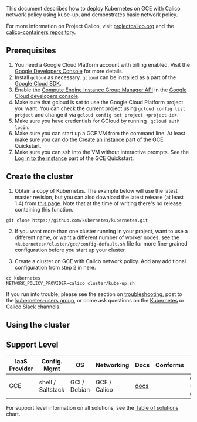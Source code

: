 ---
---

This document describes how to deploy Kubernetes on GCE with Calico network policy using kube-up, and demonstrates basic network policy.

For more information on Project Calico, visit [projectcalico.org](http://projectcalico.org) and the [calico-containers repository](https://github.com/projectcalico/calico-containers).

## Prerequisites

1. You need a Google Cloud Platform account with billing enabled. Visit the [Google Developers Console](http://cloud.google.com/console) for more details.
1. Install `gcloud` as necessary. `gcloud` can be installed as a part of the [Google Cloud SDK](https://cloud.google.com/sdk/).
1. Enable the [Compute Engine Instance Group Manager API](https://developers.google.com/console/help/new/#activatingapis) in the [Google Cloud developers console](https://console.developers.google.com).
1. Make sure that gcloud is set to use the Google Cloud Platform project you want. You can check the current project using `gcloud config list project` and change it via `gcloud config set project <project-id>`.
1. Make sure you have credentials for GCloud by running ` gcloud auth login`.
1. Make sure you can start up a GCE VM from the command line.  At least make sure you can do the [Create an instance](https://cloud.google.com/compute/docs/instances/#startinstancegcloud) part of the GCE Quickstart.
1. Make sure you can ssh into the VM without interactive prompts.  See the [Log in to the instance](https://cloud.google.com/compute/docs/instances/#sshing) part of the GCE Quickstart.

## Create the cluster

1. Obtain a copy of Kubernetes.  The example below will use the latest master revision, but you can also download the latest release (at least 1.4) from [this page](https://github.com/kubernetes/kubernetes/releases).  Note that at the time of writing there's no release containing this function.

```shell
git clone https://github.com/kubernetes/kubernetes.git
```

2. If you want more than one cluster running in your project, want to use a different name, or want a different number of worker nodes, see the `<kubernetes>/cluster/gce/config-default.sh` file for more fine-grained configuration before you start up your cluster.

3. Create a cluster on GCE with Calico network policy.  Add any additional configuration from step 2 in here.

```shell
cd kubernetes
NETWORK_POLICY_PROVIDER=calico cluster/kube-up.sh
```

If you run into trouble, please see the section on [troubleshooting](/docs/getting-started-guides/gce/#troubleshooting), post to the
[kubernetes-users group](https://groups.google.com/forum/#!forum/kubernetes-users), or come ask questions on the [Kubernetes](/docs/troubleshooting/#slack) or [Calico](https://slack.projectcalico.org) Slack channels.

## Using the cluster

















## Support Level

IaaS Provider        | Config. Mgmt | OS     | Networking  | Docs                                              | Conforms | Support Level
-------------------- | ------------ | ------ | ----------  | ---------------------------------------------     | ---------| ----------------------------
GCE           | shell / Saltstack       | GCI / Debian | GCE / Calico      | [docs](/docs/getting-started-guides/calico-network-policy)                          |          | Community ([@matthewdupre](https://github.com/matthewdupre), [@caseydavenport](https://github.com/caseydavenport))

For support level information on all solutions, see the [Table of solutions](/docs/getting-started-guides/#table-of-solutions) chart.

